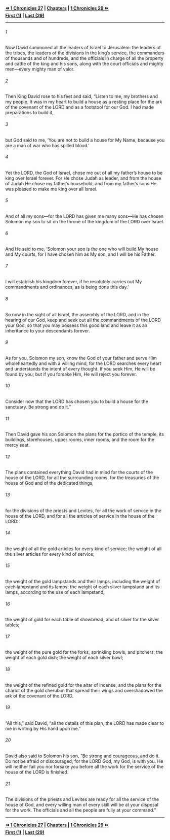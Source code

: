   
**[⏪ 1 Chronicles 27](./1%20Chronicles%2027.md) | [Chapters](./_index.md) | [1 Chronicles 29 ⏩](./1%20Chronicles%2029.md)**  
**[First (1)](./1%20Chronicles%201.md) | [Last (29)](./1%20Chronicles%2029.md)**  
  
---  
  
###### 1  
Now David summoned all the leaders of Israel to Jerusalem: the leaders of the tribes, the leaders of the divisions in the king’s service, the commanders of thousands and of hundreds, and the officials in charge of all the property and cattle of the king and his sons, along with the court officials and mighty men—every mighty man of valor.  
  
###### 2  
Then King David rose to his feet and said, “Listen to me, my brothers and my people. It was in my heart to build a house as a resting place for the ark of the covenant of the LORD and as a footstool for our God. I had made preparations to build it,  
  
###### 3  
but God said to me, ‘You are not to build a house for My Name, because you are a man of war who has spilled blood.’  
  
###### 4  
Yet the LORD, the God of Israel, chose me out of all my father’s house to be king over Israel forever. For He chose Judah as leader, and from the house of Judah He chose my father’s household, and from my father’s sons He was pleased to make me king over all Israel.  
  
###### 5  
And of all my sons—for the LORD has given me many sons—He has chosen Solomon my son to sit on the throne of the kingdom of the LORD over Israel.  
  
###### 6  
And He said to me, ‘Solomon your son is the one who will build My house and My courts, for I have chosen him as My son, and I will be his Father.  
  
###### 7  
I will establish his kingdom forever, if he resolutely carries out My commandments and ordinances, as is being done this day.’  
  
###### 8  
So now in the sight of all Israel, the assembly of the LORD, and in the hearing of our God, keep and seek out all the commandments of the LORD your God, so that you may possess this good land and leave it as an inheritance to your descendants forever.  
  
###### 9  
As for you, Solomon my son, know the God of your father and serve Him wholeheartedly and with a willing mind, for the LORD searches every heart and understands the intent of every thought. If you seek Him, He will be found by you; but if you forsake Him, He will reject you forever.  
  
###### 10  
Consider now that the LORD has chosen you to build a house for the sanctuary. Be strong and do it.”  
  
###### 11  
Then David gave his son Solomon the plans for the portico of the temple, its buildings, storehouses, upper rooms, inner rooms, and the room for the mercy seat.  
  
###### 12  
The plans contained everything David had in mind for the courts of the house of the LORD, for all the surrounding rooms, for the treasuries of the house of God and of the dedicated things,  
  
###### 13  
for the divisions of the priests and Levites, for all the work of service in the house of the LORD, and for all the articles of service in the house of the LORD:  
  
###### 14  
the weight of all the gold articles for every kind of service; the weight of all the silver articles for every kind of service;  
  
###### 15  
the weight of the gold lampstands and their lamps, including the weight of each lampstand and its lamps; the weight of each silver lampstand and its lamps, according to the use of each lampstand;  
  
###### 16  
the weight of gold for each table of showbread, and of silver for the silver tables;  
  
###### 17  
the weight of the pure gold for the forks, sprinkling bowls, and pitchers; the weight of each gold dish; the weight of each silver bowl;  
  
###### 18  
the weight of the refined gold for the altar of incense; and the plans for the chariot of the gold cherubim that spread their wings and overshadowed the ark of the covenant of the LORD.  
  
###### 19  
“All this,” said David, “all the details of this plan, the LORD has made clear to me in writing by His hand upon me.”  
  
###### 20  
David also said to Solomon his son, “Be strong and courageous, and do it. Do not be afraid or discouraged, for the LORD God, my God, is with you. He will neither fail you nor forsake you before all the work for the service of the house of the LORD is finished.  
  
###### 21  
The divisions of the priests and Levites are ready for all the service of the house of God, and every willing man of every skill will be at your disposal for the work. The officials and all the people are fully at your command.”  
  
  
---  
  
**[⏪ 1 Chronicles 27](./1%20Chronicles%2027.md) | [Chapters](./_index.md) | [1 Chronicles 29 ⏩](./1%20Chronicles%2029.md)**  
**[First (1)](./1%20Chronicles%201.md) | [Last (29)](./1%20Chronicles%2029.md)**  
  

